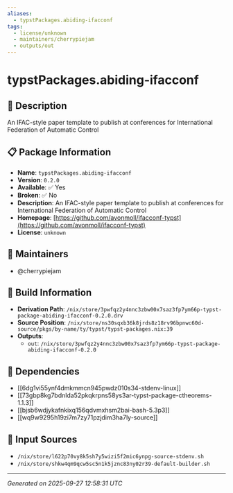```yaml
---
aliases:
  - typstPackages.abiding-ifacconf
tags:
  - license/unknown
  - maintainers/cherrypiejam
  - outputs/out
---
```


# typstPackages.abiding-ifacconf

## 📝 Description

An IFAC-style paper template to publish at conferences for International Federation of Automatic Control

## 📋 Package Information

- **Name**: `typstPackages.abiding-ifacconf`
- **Version**: `0.2.0`
- **Available**: ✅ Yes
- **Broken**: ✅ No
- **Description**: An IFAC-style paper template to publish at conferences for International Federation of Automatic Control
- **Homepage**: [https://github.com/avonmoll/ifacconf-typst](https://github.com/avonmoll/ifacconf-typst)
- **License**: `unknown`
## 👥 Maintainers

- @cherrypiejam


## 🔧 Build Information

- **Derivation Path**: `/nix/store/3pwfqz2y4nnc3zbw00x7saz3fp7ym66p-typst-package-abiding-ifacconf-0.2.0.drv`
- **Source Position**: `/nix/store/ns30sqxb36k8jrds8z18rv96bpnwc60d-source/pkgs/by-name/ty/typst/typst-packages.nix:39`
- **Outputs**:
  - `out`:  `/nix/store/3pwfqz2y4nnc3zbw00x7saz3fp7ym66p-typst-package-abiding-ifacconf-0.2.0`

## 🔗 Dependencies

- [[6dg1vi55ynf4dmkmmcn945pwdz010s34-stdenv-linux]]
- [[73gbp8kg7bdnlda52pkqkrpns58ys3ar-typst-package-ctheorems-1.1.3]]
- [[bjsb6wdjykafnkixq156qdvmxhsm2bai-bash-5.3p3]]
- [[wq9w9295h19zi7m7zy71pzjdim3ha7ly-source]]

## 📁 Input Sources

- `/nix/store/l622p70vy8k5sh7y5wizi5f2mic6ynpg-source-stdenv.sh`
- `/nix/store/shkw4qm9qcw5sc5n1k5jznc83ny02r39-default-builder.sh`

---
*Generated on 2025-09-27 12:58:31 UTC*
